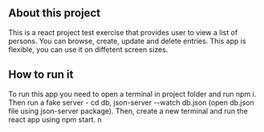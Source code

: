 ## About this project
This is a react project test exercise that provides user to view a list of persons. You can browse, create, update and delete entries. This app is flexible, you can use it on diffetent screen sizes.

## How to run it
To run this app you need to open a terminal in project folder and run npm i. Then run a fake server - cd db, json-server --watch db.json (open db.json file using json-server package). Then, create a new terminal and run the react app using npm start.
n
